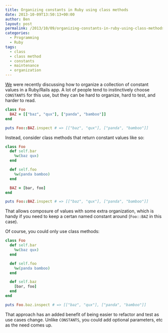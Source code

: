 ```yaml
---
title: Organizing constants in Ruby using class methods
date: 2013-10-09T13:50:13+00:00
author: Ben
layout: post
permalink: /2013/10/09/organizing-constants-in-ruby-using-class-methods/
categories:
  - Programming
  - Ruby
tags:
  - class
  - class method
  - constants
  - maintenance
  - organization
---
```

[We](http://www.continuity.net) were recently discussing how to organize a collection of constant values in a Ruby/Rails app. A lot of people tend to instinctively choose `CONSTANTS` for this use, but they can be hard to organize, hard to test, and harder to read.

```ruby
class Foo
  BAZ = [["baz", "qux"], ["panda", "bamboo"]]
end

puts Foo::BAZ.inspect # => [["baz", "qux"], ["panda", "bamboo"]]
```

Instead, consider class methods that return constant values like so:

```ruby
class Foo
  def self.bar
    %w(baz qux)
  end

  def self.foo
    %w(panda bamboo)
  end

  BAZ = [bar, foo]
end

puts Foo::BAZ.inspect # => [["baz", "qux"], ["panda", "bamboo"]]
```

That allows composure of values with some extra organization, which is handy if you need to keep a certan named constant around (`Foo::BAZ` in this case).

Of course, you could only use class methods:

```ruby
class Foo
  def self.bar
    %w(baz qux)
  end

  def self.foo
    %w(panda bamboo)
  end

  def self.baz
    [bar, foo]
  end
end

puts Foo.baz.inspect # => [["baz", "qux"], ["panda", "bamboo"]]
```

That approach has an added benefit of being easier to refactor and test as use cases change. Unlike `CONSTANTS`, you could add optional parameters, etc as the need comes up.
